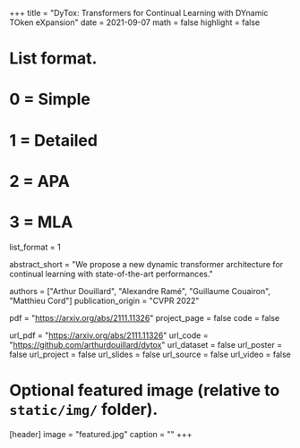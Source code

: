 +++
title = "DyTox: Transformers for Continual Learning with DYnamic TOken eXpansion"
date = 2021-09-07
math = false
highlight = false

# List format.
#   0 = Simple
#   1 = Detailed
#   2 = APA
#   3 = MLA
list_format = 1


abstract_short = "We propose a new dynamic transformer architecture for continual learning with state-of-the-art performances."

authors = ["Arthur Douillard", "Alexandre Ramé", "Guillaume Couairon", "Matthieu Cord"]
publication_origin = "CVPR 2022"

pdf = "https://arxiv.org/abs/2111.11326"
project_page = false
code = false


url_pdf = "https://arxiv.org/abs/2111.11326"
url_code = "https://github.com/arthurdouillard/dytox"
url_dataset = false
url_poster = false
url_project = false
url_slides = false
url_source = false
url_video = false


# Optional featured image (relative to `static/img/` folder).
[header]
image = "featured.jpg"
caption = ""
+++
